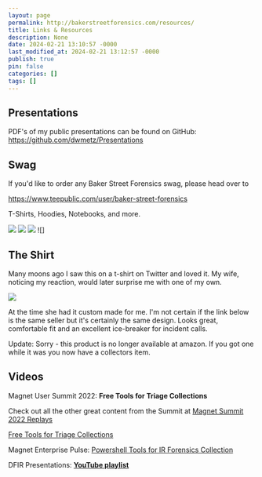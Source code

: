 ```yaml
---
layout: page
permalink: http://bakerstreetforensics.com/resources/
title: Links & Resources
description: None
date: 2024-02-21 13:10:57 -0000
last_modified_at: 2024-02-21 13:12:57 -0000
publish: true
pin: false
categories: []
tags: []
---
```

## Presentations

PDF's of my public presentations can be found on GitHub: <https://github.com/dwmetz/Presentations>

## Swag

If you'd like to order any Baker Street Forensics swag, please head over to

<https://www.teepublic.com/user/baker-street-forensics>

T-Shirts, Hoodies, Notebooks, and more.

![](https://bakerstreetforensics.com/wp-content/uploads/2022/04/screen-shot-2022-04-15-at-12.50.34-pm.png?w=685) ![](https://bakerstreetforensics.com/wp-content/uploads/2022/04/screen-shot-2022-04-15-at-12.49.16-pm.png?w=669) ![](https://bakerstreetforensics.com/wp-content/uploads/2022/04/screen-shot-2022-04-15-at-12.54.49-pm.png?w=499) ![]

## The Shirt

Many moons ago I saw this on a t-shirt on Twitter and loved it. My wife, noticing my reaction, would later surprise me with one of my own.

![](https://bakerstreetforensics.com/wp-content/uploads/2024/02/shirt.jpeg?w=1008)

At the time she had it custom made for me. I'm not certain if the link below is the same seller but it's certainly the same design. Looks great, comfortable fit and an excellent ice-breaker for incident calls.

Update: Sorry - this product is no longer available at amazon. If you got one while it was you now have a collectors item.

## Videos

Magnet User Summit 2022: **Free Tools for Triage Collections**

Check out all the other great content from the Summit at [Magnet Summit 2022 Replays](https://www.magnetforensics.com/magnet-summit-2022-replay?utm_source=Pardot&utm_medium=Email&utm_campaign=2022_MS_Virtual_NR_Email)

[Free Tools for Triage Collections](https://youtu.be/aVDYQvCcoFU)

Magnet Enterprise Pulse: [Powershell Tools for IR Forensics Collection](https://youtu.be/HpYxciMqEzM)

DFIR Presentations: **[YouTube playlist](https://youtube.com/playlist?list=PL__KsCEzV6AcXVZeDsKfXbYREathUhkY3)**

